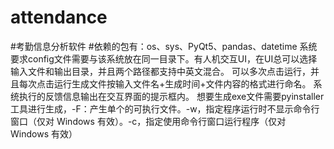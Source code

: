 # attendance
#考勤信息分析软件
#依赖的包有：os、sys、PyQt5、pandas、datetime
系统要求config文件需要与该系统放在同一目录下。有人机交互UI，在UI总可以选择输入文件和输出目录，并且两个路径都支持中英文混合。
可以多次点击运行，并且每次点击运行生成文件按输入文件名+生成时间+文件内容的格式进行命名。
系统执行的反馈信息输出在交互界面的提示框内。
想要生成exe文件需要pyinstaller工具进行生成，-F：产生单个的可执行文件。-w，指定程序运行时不显示命令行窗口（仅对 Windows 有效）。-c，指定使用命令行窗口运行程序（仅对 Windows 有效）
